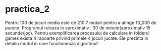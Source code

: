 # practica_2
Pentru 100 de jocuri media este de 210.7 mutari pentru a atinge 10_000 de puncte.
Programul ruleaza in aproximativ : 30 de minute(aproximativ 15 secunde/joc).
Pentru exemplificarea procesului de calculare in folderul games exista 4 rapoarte privind primele 4 jocuri jucate. Ele prezinta in detaliu modul in care functioneaza algoritmul!
